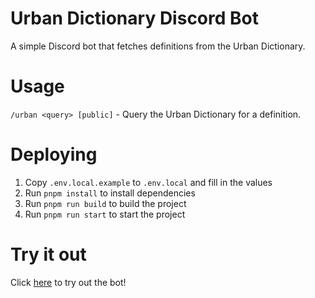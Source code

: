 # Urban Dictionary Discord Bot

A simple Discord bot that fetches definitions from the Urban Dictionary.

# Usage
`/urban <query> [public]` - Query the Urban Dictionary for a definition.

# Deploying
1. Copy `.env.local.example` to `.env.local` and fill in the values
2. Run `pnpm install` to install dependencies
3. Run `pnpm run build` to build the project
4. Run `pnpm run start` to start the project

# Try it out
Click [here](https://discord.com/oauth2/authorize?client_id=1262782933735833711) to try out the bot!